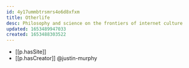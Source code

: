 ```yaml
---
id: 4y17ummbtrsmrs4o6d8xfxm
title: Otherlife
desc: Philosophy and science on the frontiers of internet culture
updated: 1653489947033
created: 1653488303522
---
```



- [[p.hasSite]] 
- [[p.hasCreator]] @justin-murphy